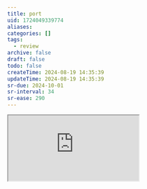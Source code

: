 ```yaml
---
title: port
uid: 1724049339774
aliases:
categories: []
tags:
  - review
archive: false
draft: false
todo: false
createTime: 2024-08-19 14:35:39
updateTime: 2024-08-19 14:35:39
sr-due: 2024-10-01
sr-interval: 34
sr-ease: 290
---
```


<iframe
  class="iframe_full"
  src="https://dict.youdao.com/result?word=port&lang=en"
>
</iframe>
